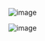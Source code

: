 ![image](https://github.com/user-attachments/assets/a2a34a6e-1957-4755-b227-ca666169213a)

![image](https://github.com/user-attachments/assets/7b3efd6f-0b83-454e-9def-0e827994a0d3)
